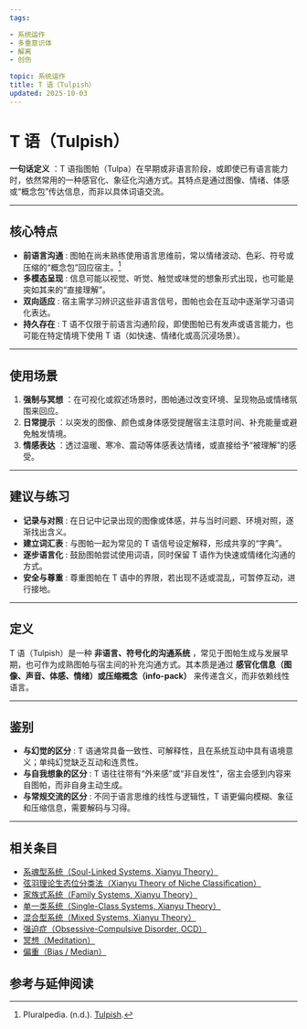 ```yaml
---
tags:

- 系统运作
- 多重意识体
- 解离
- 创伤

topic: 系统运作
title: T 语（Tulpish）
updated: 2025-10-03
---
```


# T 语（Tulpish）

**一句话定义** ：T 语指图帕（Tulpa）在早期或非语言阶段，或即使已有语言能力时，依然常用的一种感官化、象征化沟通方式。其特点是通过图像、情绪、体感或“概念包”传达信息，而非以具体词语交流。

---

## 核心特点

- **前语言沟通** : 图帕在尚未熟练使用语言思维前，常以情绪波动、色彩、符号或压缩的“概念包”回应宿主。[^tulpish-pluralpedia]
- **多模态呈现** : 信息可能以视觉、听觉、触觉或味觉的想象形式出现，也可能是突如其来的“直接理解”。
- **双向适应** : 宿主需学习辨识这些非语言信号，图帕也会在互动中逐渐学习语词化表达。
- **持久存在** : T 语不仅限于前语言沟通阶段，即使图帕已有发声或语言能力，也可能在特定情境下使用 T 语（如快速、情绪化或高沉浸场景）。

---

## 使用场景

1. **强制与冥想** ：在可视化或叙述场景时，图帕通过改变环境、呈现物品或情绪氛围来回应。
2. **日常提示** ：以突发的图像、颜色或身体感受提醒宿主注意时间、补充能量或避免触发情境。
3. **情感表达** ：透过温暖、寒冷、震动等体感表达情绪，或直接给予“被理解”的感受。

---

## 建议与练习

- **记录与对照** : 在日记中记录出现的图像或体感，并与当时问题、环境对照，逐渐找出含义。
- **建立词汇表** : 与图帕一起为常见的 T 语信号设定解释，形成共享的“字典”。
- **逐步语言化** : 鼓励图帕尝试使用词语，同时保留 T 语作为快速或情绪化沟通的方式。
- **安全与尊重** : 尊重图帕在 T 语中的界限，若出现不适或混乱，可暂停互动，进行接地。

---

## 定义

T 语（Tulpish）是一种 **非语言、符号化的沟通系统** ，常见于图帕生成与发展早期，也可作为成熟图帕与宿主间的补充沟通方式。其本质是通过 **感官化信息（图像、声音、体感、情绪）或压缩概念（info-pack）** 来传递含义，而非依赖线性语言。

---

## 鉴别

- **与幻觉的区分** : T 语通常具备一致性、可解释性，且在系统互动中具有语境意义；单纯幻觉缺乏互动和连贯性。
- **与自我想象的区分** : T 语往往带有“外来感”或“非自发性”，宿主会感到内容来自图帕，而非自身主动生成。
- **与常规交流的区分** : 不同于语言思维的线性与逻辑性，T 语更偏向模糊、象征和压缩信息，需要解码与习得。

---

## 相关条目

- [系魂型系统（Soul-Linked Systems, Xianyu Theory）](Soul-Linked-Systems-Xianyu.md)
- [弦羽理论生态位分类法（Xianyu Theory of Niche Classification）](Xianyu-Theory-Niche-Classification.md)
- [家族式系统（Family Systems, Xianyu Theory）](Family-Systems-Xianyu.md)
- [单一类系统（Single-Class Systems, Xianyu Theory）](Single-Class-Systems-Xianyu.md)
- [混合型系统（Mixed Systems, Xianyu Theory）](Mixed-Systems-Xianyu.md)
- [强迫症（Obsessive-Compulsive Disorder, OCD）](OCD.md)
- [冥想（Meditation）](Meditation.md)
- [偏重（Bias / Median）](Bias.md)

## 参考与延伸阅读

[^tulpish-pluralpedia]: Pluralpedia. (n.d.). [Tulpish](https://pluralpedia.org/w/Tulpish).
